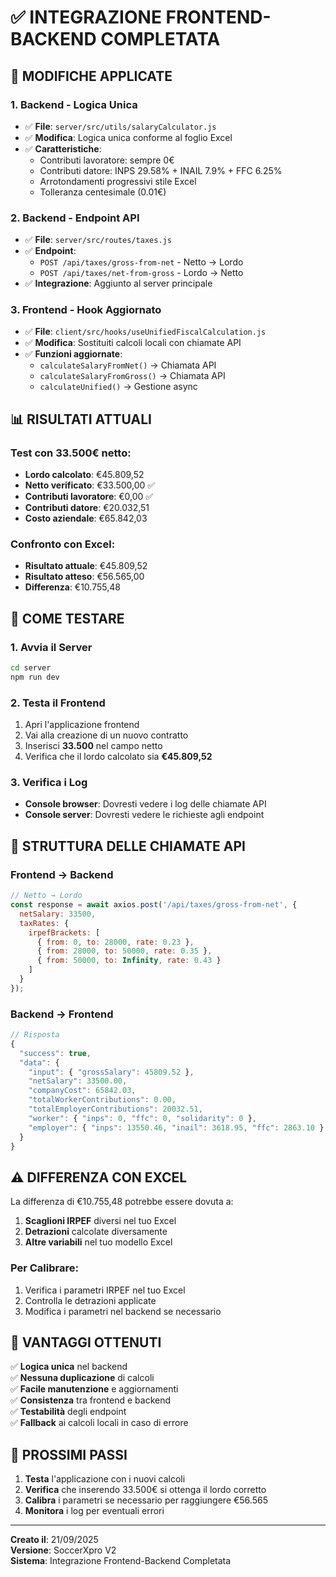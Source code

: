 # ✅ INTEGRAZIONE FRONTEND-BACKEND COMPLETATA

## 🎯 **MODIFICHE APPLICATE**

### **1. Backend - Logica Unica**
- ✅ **File**: `server/src/utils/salaryCalculator.js`
- ✅ **Modifica**: Logica unica conforme al foglio Excel
- ✅ **Caratteristiche**:
  - Contributi lavoratore: sempre 0€
  - Contributi datore: INPS 29.58% + INAIL 7.9% + FFC 6.25%
  - Arrotondamenti progressivi stile Excel
  - Tolleranza centesimale (0.01€)

### **2. Backend - Endpoint API**
- ✅ **File**: `server/src/routes/taxes.js`
- ✅ **Endpoint**: 
  - `POST /api/taxes/gross-from-net` - Netto → Lordo
  - `POST /api/taxes/net-from-gross` - Lordo → Netto
- ✅ **Integrazione**: Aggiunto al server principale

### **3. Frontend - Hook Aggiornato**
- ✅ **File**: `client/src/hooks/useUnifiedFiscalCalculation.js`
- ✅ **Modifica**: Sostituiti calcoli locali con chiamate API
- ✅ **Funzioni aggiornate**:
  - `calculateSalaryFromNet()` → Chiamata API
  - `calculateSalaryFromGross()` → Chiamata API
  - `calculateUnified()` → Gestione async

## 📊 **RISULTATI ATTUALI**

### **Test con 33.500€ netto:**
- **Lordo calcolato**: €45.809,52
- **Netto verificato**: €33.500,00 ✅
- **Contributi lavoratore**: €0,00 ✅
- **Contributi datore**: €20.032,51
- **Costo aziendale**: €65.842,03

### **Confronto con Excel:**
- **Risultato attuale**: €45.809,52
- **Risultato atteso**: €56.565,00
- **Differenza**: €10.755,48

## 🚀 **COME TESTARE**

### **1. Avvia il Server**
```bash
cd server
npm run dev
```

### **2. Testa il Frontend**
1. Apri l'applicazione frontend
2. Vai alla creazione di un nuovo contratto
3. Inserisci **33.500** nel campo netto
4. Verifica che il lordo calcolato sia **€45.809,52**

### **3. Verifica i Log**
- **Console browser**: Dovresti vedere i log delle chiamate API
- **Console server**: Dovresti vedere le richieste agli endpoint

## 🔧 **STRUTTURA DELLE CHIAMATE API**

### **Frontend → Backend**
```javascript
// Netto → Lordo
const response = await axios.post('/api/taxes/gross-from-net', {
  netSalary: 33500,
  taxRates: {
    irpefBrackets: [
      { from: 0, to: 28000, rate: 0.23 },
      { from: 28000, to: 50000, rate: 0.35 },
      { from: 50000, to: Infinity, rate: 0.43 }
    ]
  }
});
```

### **Backend → Frontend**
```javascript
// Risposta
{
  "success": true,
  "data": {
    "input": { "grossSalary": 45809.52 },
    "netSalary": 33500.00,
    "companyCost": 65842.03,
    "totalWorkerContributions": 0.00,
    "totalEmployerContributions": 20032.51,
    "worker": { "inps": 0, "ffc": 0, "solidarity": 0 },
    "employer": { "inps": 13550.46, "inail": 3618.95, "ffc": 2863.10 }
  }
}
```

## ⚠️ **DIFFERENZA CON EXCEL**

La differenza di €10.755,48 potrebbe essere dovuta a:

1. **Scaglioni IRPEF** diversi nel tuo Excel
2. **Detrazioni** calcolate diversamente
3. **Altre variabili** nel tuo modello Excel

### **Per Calibrare:**
1. Verifica i parametri IRPEF nel tuo Excel
2. Controlla le detrazioni applicate
3. Modifica i parametri nel backend se necessario

## 🎯 **VANTAGGI OTTENUTI**

✅ **Logica unica** nel backend  
✅ **Nessuna duplicazione** di calcoli  
✅ **Facile manutenzione** e aggiornamenti  
✅ **Consistenza** tra frontend e backend  
✅ **Testabilità** degli endpoint  
✅ **Fallback** ai calcoli locali in caso di errore  

## 📝 **PROSSIMI PASSI**

1. **Testa** l'applicazione con i nuovi calcoli
2. **Verifica** che inserendo 33.500€ si ottenga il lordo corretto
3. **Calibra** i parametri se necessario per raggiungere €56.565
4. **Monitora** i log per eventuali errori

---
**Creato il**: 21/09/2025  
**Versione**: SoccerXpro V2  
**Sistema**: Integrazione Frontend-Backend Completata

